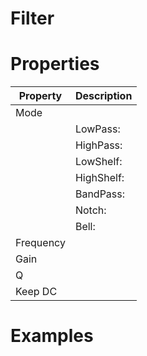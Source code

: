 # Filter


# Properties


| Property | Description| 
| -------- | -----------|
| Mode |  |
| | LowPass: <desc> |
| | HighPass: <desc> |
| | LowShelf: <desc> |
| | HighShelf: <desc> |
| | BandPass: <desc> |
| | Notch: <desc> |
| | Bell: <desc> |
| Frequency |  |
| Gain |  |
| Q |  |
| Keep DC |  |




# Examples
